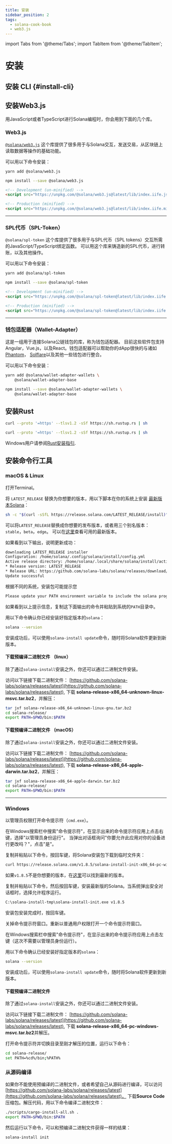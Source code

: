```yaml
---
title: 安装
sidebar_position: 2
tags:
  - solana-cook-book
  - web3.js
---
```

import Tabs from '@theme/Tabs';
import TabItem from '@theme/TabItem';

# 安装

## 安装 CLI {#install-cli}

## 安装Web3.js

用JavaScript或者TypeScript进行Solana编程时，你会用到下面的几个库。<br/>

### Web3.js

[`@solana/web3.js`](https://solana-labs.github.io/solana-web3.js/)
这个库提供了很多用于与Solana交互，发送交易，从区块链上读取数据等操作的基础功能。

可以用以下命令安装：

<Tabs>
<TabItem value="Yarn" label="Yarn">

```bash
yarn add @solana/web3.js
```

</TabItem>
<TabItem value="NPM" label="Npm">

```bash
npm install --save @solana/web3.js
```

</TabItem>
<TabItem value="browser" label="browser">

```html
<!-- Development (un-minified) -->
<script src="https://unpkg.com/@solana/web3.js@latest/lib/index.iife.js"></script>

<!-- Production (minified) -->
<script src="https://unpkg.com/@solana/web3.js@latest/lib/index.iife.min.js"></script>
```

</TabItem>
</Tabs>

---

### SPL代币（SPL-Token）

`@solana/spl-token` 这个库提供了很多用于与SPL代币（SPL tokens）交互所需的JavaScript/TypeScript绑定函数。
    可以用这个库来铸造新的SPL代币，进行转账，以及其他操作。

可以用以下命令安装：

<Tabs>
  <TabItem value="YARN" label="YARN">

  ```bash
  yarn add @solana/spl-token
  ```

  </TabItem>
  <TabItem value="NPM" label="NPM">

  ```bash
  npm install --save @solana/spl-token
  ```

  </TabItem>
  <TabItem value="BROWSER" label="BROWSER">

  ```html
  <!-- Development (un-minified) -->
  <script src="https://unpkg.com/@solana/spl-token@latest/lib/index.iife.js"></script>

  <!-- Production (minified) -->
  <script src="https://unpkg.com/@solana/spl-token@latest/lib/index.iife.min.js"></script>
  ```

  </TabItem>
</Tabs>

---

### 钱包适配器（Wallet-Adapter）

这是一组用于连接Solana公链钱包的库，称为钱包适配器。
    目前这些软件包支持Angular，Vue.js，以及React。钱包适配器可以帮助你的dApp很快的与诸如[Phantom](https://phantom.app/)，
    [Solflare](https://solflare.com/)以及其他一些钱包进行整合。

可以用以下命令安装：

<Tabs>
  <TabItem value="YARN" label="YARN">

  ```bash
  yarn add @solana/wallet-adapter-wallets \
      @solana/wallet-adapter-base
  ```

  </TabItem>
  <TabItem value="NPM" label="NPM">

  ```bash
  npm install --save @solana/wallet-adapter-wallets \
      @solana/wallet-adapter-base
  ```

  </TabItem>
</Tabs>


## 安装Rust

<Tabs>
  <TabItem value="MACOS" label="MACOS">

  ```bash
  curl --proto '=https' --tlsv1.2 -sSf https://sh.rustup.rs | sh
  ```

  </TabItem>
  <TabItem value="LINUX" label="LINUX">

  ```bash
  curl --proto '=https' --tlsv1.2 -sSf https://sh.rustup.rs | sh
  ```

  </TabItem>
</Tabs>

Windows用户请参阅[Rust安装指引](https://www.rust-lang.org/tools/install).

## 安装命令行工具

### macOS & Linux

打开Terminal。

将 `LATEST_RELEASE` 替换为你想要的版本，用以下脚本在你的系统上安装 [最新版本Solana](https://github.com/solana-labs/solana/releases)：

```bash
sh -c "$(curl -sSfL https://release.solana.com/LATEST_RELEASE/install)"
```

可以将`LATEST_RELEASE`替换成你想要的发布版本，或者用三个别名版本：`stable`，`beta`，`edge`。
可以在[这里](https://github.com/solana-labs/solana/releases)查看可用的最新版本。

如果看到以下输出，说明更新成功：

```bash
downloading LATEST_RELEASE installer
Configuration: /home/solana/.config/solana/install/config.yml
Active release directory: /home/solana/.local/share/solana/install/active_release
* Release version: LATEST_RELEASE
* Release URL: https://github.com/solana-labs/solana/releases/download/LATEST_RELEASE/solana-release-x86_64-unknown-linux-gnu.tar.bz2
Update successful
```

根据不同的系统，安装包可能提示您

```bash
Please update your PATH environment variable to include the solana programs:
```

如果看到以上提示信息，复制这下面输出的命令并粘贴到系统的`PATH`目录中。

用以下命令确认你已经安装好指定版本的`solana`：

```bash
solana --version
```

安装成功后，可以使用`solana-install update`命令，随时将Solana软件更新到新版本。

#### 下载预编译二进制文件 （linux）

除了通过`solana-install`安装之外，你还可以通过二进制文件安装。

访问以下链接下载二进制文件：
[https://github.com/solana-labs/solana/releases/latest](https://github.com/solana-labs/solana/releases/latest),
下载 **solana-release-x86_64-unknown-linux-msvc.tar.bz2**，并解压：

```bash
tar jxf solana-release-x86_64-unknown-linux-gnu.tar.bz2
cd solana-release/
export PATH=$PWD/bin:$PATH
```

#### 下载预编译二进制文件 （macOS）

除了通过`solana-install`安装之外，你还可以通过二进制文件安装。

访问以下链接下载二进制文件：
[https://github.com/solana-labs/solana/releases/latest](https://github.com/solana-labs/solana/releases/latest),
下载 **solana-release-x86_64-apple-darwin.tar.bz2**，并解压：

```bash
tar jxf solana-release-x86_64-apple-darwin.tar.bz2
cd solana-release/
export PATH=$PWD/bin:$PATH
```

---

### Windows

以管理员权限打开命令提示符（`cmd.exe`）。

在Windows搜索栏中搜索"命令提示符"，在显示出来的命令提示符应用上点击右键，选择"以管理员身份运行"。
当弹出对话框询问"你要允许此应用对你的设备进行更改吗？"，点击"是"。

复制并粘贴以下命令，按回车键，将Solana安装包下载到临时文件夹：

```bash
curl https://release.solana.com/v1.8.5/solana-install-init-x86_64-pc-windows-msvc.exe --output C:\solana-install-tmp\solana-install-init.exe --create-dirs
```

如果`v1.8.5`不是你想要的版本，在[这里](https://github.com/solana-labs/solana/releases)可以找到最新的版本。

复制并粘贴以下命令，然后按回车键，安装最新版的Solana。当系统弹出安全对话框时，选择允许程序运行。

```bash
C:\solana-install-tmp\solana-install-init.exe v1.8.5
```

安装包安装完成时，按回车键。

关掉命令提示符窗口。重新以普通用户权限打开一个命令提示符窗口。

在Windows搜索栏中搜索"命令提示符"，在显示出来的命令提示符应用上点击左键（这次不需要以管理员身份运行）。

用以下命令确认已经安装好指定版本的`solana`：

```bash
solana --version
```

安装成功后，可以使用`solana-install update`命令，随时将Solana软件更新到新版本。

#### 下载预编译二进制文件

除了通过`solana-install`安装之外，你还可以通过二进制文件安装。

访问以下链接下载二进制文件：
[https://github.com/solana-labs/solana/releases/latest](https://github.com/solana-labs/solana/releases/latest),
下载 **solana-release-x86_64-pc-windows-msvc.tar.bz2**并解压。

打开命令提示符并切换目录至刚才解压的位置，运行以下命令：

```bash
cd solana-release/
set PATH=%cd%/bin;%PATH%
```

### 从源码编译

如果你不能使用预编译的二进制文件，或者希望自己从源码进行编译，可以访问
[https://github.com/solana-labs/solana/releases/latest](https://github.com/solana-labs/solana/releases/latest)，
下载**Source Code**压缩包。解压代码，用以下命令编译二进制文件：

```bash
./scripts/cargo-install-all.sh .
export PATH=$PWD/bin:$PATH
```

然后运行以下命令，可以和预编译二进制文件获得一样的结果：

```bash
solana-install init
```

